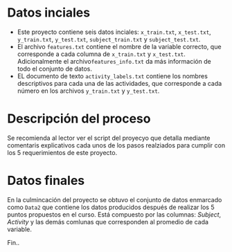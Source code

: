# Datos inciales 
  - Este proyecto contiene seis datos inciales: `x_train.txt`, `x_test.txt`, `y_train.txt`, `y_test.txt`, `subject_train.txt` y `subject_test.txt`.
  - El archivo `features.txt` contiene el nombre de la variable correcto, que corresponde a cada columna de `x_train.txt` y `x_test.txt`. Adicionalmente
  el archivo`features_info.txt` da más información de todo el conjunto de datos. 
  - EL documento de texto `activity_labels.txt` contiene los nombres descriptivos para cada una de las actividades, que corresponde a cada número en 
  los archivos `y_train.txt` y `y_test.txt`.

# Descripción del proceso
Se recomienda al lector ver el script del proyecyo que detalla mediante comentaris explicativos cada unos de los pasos realziados para cumplir con 
los 5 requerimientos de este proyecto.

# Datos finales
En la culmincación del proyecto se obtuvo el conjunto de datos enmarcado como `Data2` que contiene  los datos producidos después de realizar los 5
puntos propuestos en el curso. Está compuesto por las columnas: *Subject*, *Activity* y las demás comlunas que corresponden al promedio de cada variable.

Fin..
